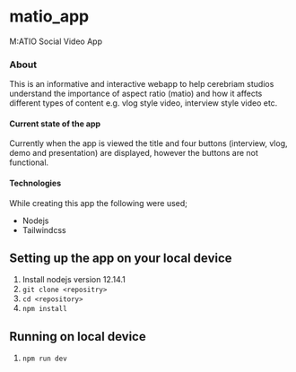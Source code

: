 # matio_app
M:ATIO Social Video App 

### About 

This is an informative and interactive webapp to help cerebriam studios understand the importance of aspect ratio (matio) and how it affects different types of content e.g. vlog style video, interview style video etc. 

#### Current state of the app

Currently when the app is viewed the title and four buttons (interview, vlog, demo and presentation) are displayed, however the buttons are not functional. 

#### Technologies

While creating this app the following were used;
  - Nodejs
  - Tailwindcss

## Setting up the app on your local device

  1. Install nodejs version 12.14.1 
  2. `git clone <repositry>`
  3. `cd <repository>`
  4. `npm install`

## Running on local device

  1. `npm run dev`




